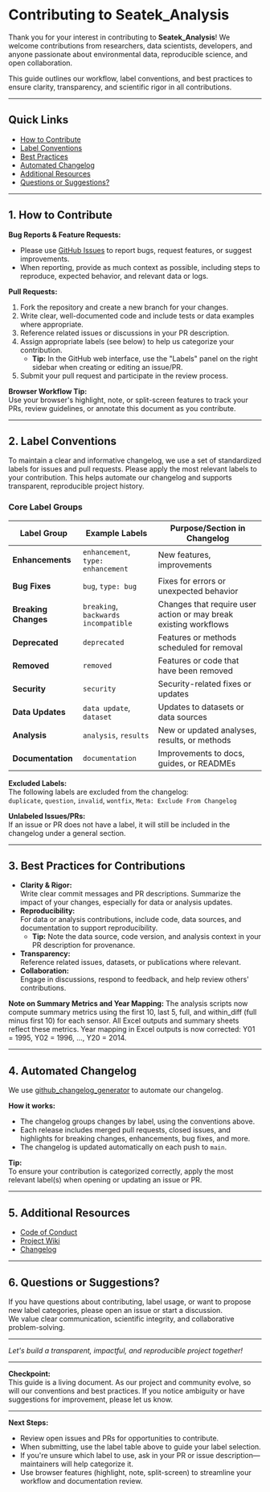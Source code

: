 # Contributing to Seatek_Analysis

Thank you for your interest in contributing to **Seatek_Analysis**! We welcome contributions from researchers, data scientists, developers, and anyone passionate about environmental data, reproducible science, and open collaboration.

This guide outlines our workflow, label conventions, and best practices to ensure clarity, transparency, and scientific rigor in all contributions.

---

## Quick Links

- [How to Contribute](#1-how-to-contribute)
- [Label Conventions](#2-label-conventions)
- [Best Practices](#3-best-practices-for-contributions)
- [Automated Changelog](#4-automated-changelog)
- [Additional Resources](#5-additional-resources)
- [Questions or Suggestions?](#6-questions-or-suggestions)

---

## 1. How to Contribute

**Bug Reports & Feature Requests:**
- Please use [GitHub Issues](https://github.com/abhimehro/Seatek_Analysis/issues) to report bugs, request features, or suggest improvements.
- When reporting, provide as much context as possible, including steps to reproduce, expected behavior, and relevant data or logs.

**Pull Requests:**
1. Fork the repository and create a new branch for your changes.
2. Write clear, well-documented code and include tests or data examples where appropriate.
3. Reference related issues or discussions in your PR description.
4. Assign appropriate labels (see below) to help us categorize your contribution.
   - **Tip:** In the GitHub web interface, use the "Labels" panel on the right sidebar when creating or editing an issue/PR.
5. Submit your pull request and participate in the review process.

**Browser Workflow Tip:**  
Use your browser's highlight, note, or split-screen features to track your PRs, review guidelines, or annotate this document as you contribute.

---

## 2. Label Conventions

To maintain a clear and informative changelog, we use a set of standardized labels for issues and pull requests. Please apply the most relevant labels to your contribution. This helps automate our changelog and supports transparent, reproducible project history.

### **Core Label Groups**

| Label Group         | Example Labels                | Purpose/Section in Changelog                |
|---------------------|------------------------------|---------------------------------------------|
| **Enhancements**    | `enhancement`, `type: enhancement` | New features, improvements                  |
| **Bug Fixes**       | `bug`, `type: bug`           | Fixes for errors or unexpected behavior     |
| **Breaking Changes**| `breaking`, `backwards incompatible` | Changes that require user action or may break existing workflows |
| **Deprecated**      | `deprecated`                 | Features or methods scheduled for removal   |
| **Removed**         | `removed`                    | Features or code that have been removed     |
| **Security**        | `security`                   | Security-related fixes or updates           |
| **Data Updates**    | `data update`, `dataset`     | Updates to datasets or data sources         |
| **Analysis**        | `analysis`, `results`        | New or updated analyses, results, or methods|
| **Documentation**   | `documentation`              | Improvements to docs, guides, or READMEs    |

**Excluded Labels:**  
The following labels are excluded from the changelog:  
`duplicate`, `question`, `invalid`, `wontfix`, `Meta: Exclude From Changelog`

**Unlabeled Issues/PRs:**  
If an issue or PR does not have a label, it will still be included in the changelog under a general section.

---

## 3. Best Practices for Contributions

- **Clarity & Rigor:**  
  Write clear commit messages and PR descriptions. Summarize the impact of your changes, especially for data or analysis updates.
- **Reproducibility:**  
  For data or analysis contributions, include code, data sources, and documentation to support reproducibility.  
  - **Tip:** Note the data source, code version, and analysis context in your PR description for provenance.
- **Transparency:**  
  Reference related issues, datasets, or publications where relevant.
- **Collaboration:**  
  Engage in discussions, respond to feedback, and help review others' contributions.

**Note on Summary Metrics and Year Mapping:**
The analysis scripts now compute summary metrics using the first 10, last 5, full, and within_diff (full minus first 10) for each sensor. All Excel outputs and summary sheets reflect these metrics. Year mapping in Excel outputs is now corrected: Y01 = 1995, Y02 = 1996, ..., Y20 = 2014.

---

## 4. Automated Changelog

We use [github_changelog_generator](https://github.com/github-changelog-generator/github-changelog-generator) to automate our changelog.

**How it works:**
- The changelog groups changes by label, using the conventions above.
- Each release includes merged pull requests, closed issues, and highlights for breaking changes, enhancements, bug fixes, and more.
- The changelog is updated automatically on each push to `main`.

**Tip:**  
To ensure your contribution is categorized correctly, apply the most relevant label(s) when opening or updating an issue or PR.

---

## 5. Additional Resources

- [Code of Conduct](./CODE_OF_CONDUCT.md)
- [Project Wiki](https://github.com/abhimehro/Seatek_Analysis/wiki)
- [Changelog](./CHANGELOG.md)

---

## 6. Questions or Suggestions?

If you have questions about contributing, label usage, or want to propose new label categories, please open an issue or start a discussion.  
We value clear communication, scientific integrity, and collaborative problem-solving.

---

_Let's build a transparent, impactful, and reproducible project together!_

---

**Checkpoint:**  
This guide is a living document. As our project and community evolve, so will our conventions and best practices. If you notice ambiguity or have suggestions for improvement, please let us know.

---

**Next Steps:**
- Review open issues and PRs for opportunities to contribute.
- When submitting, use the label table above to guide your label selection.
- If you're unsure which label to use, ask in your PR or issue description—maintainers will help categorize it.
- Use browser features (highlight, note, split-screen) to streamline your workflow and documentation review.
